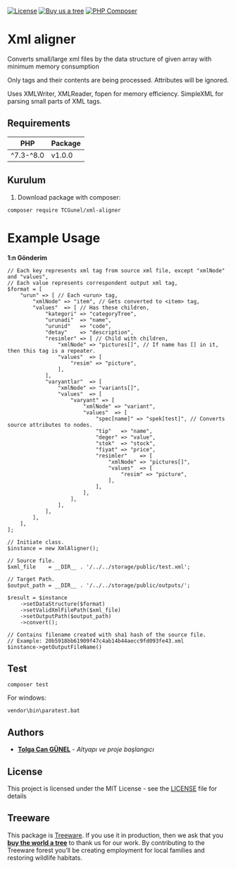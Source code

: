 [![License](https://poser.pugx.org/tcgunel/netgsm/license)](https://packagist.org/packages/tcgunel/netgsm)
[![Buy us a tree](https://img.shields.io/badge/Treeware-%F0%9F%8C%B3-lightgreen)](https://plant.treeware.earth/tcgunel/netgsm)
[![PHP Composer](https://github.com/tcgunel/xml-aligner/actions/workflows/tests.yml/badge.svg)](https://github.com/tcgunel/xml-aligner/actions/workflows/tests.yml)

[comment]: <> ([![PHP Composer]&#40;https://github.com/tcgunel/netgsm/actions/workflows/laravel8-tests.yml/badge.svg&#41;]&#40;https://github.com/tcgunel/netgsm/actions/workflows/laravel8-tests.yml&#41;)

# Xml aligner
Converts small/large xml files by the data structure of given array with minimum memory consumption

Only tags and their contents are being processed. Attributes will be ignored.

Uses XMLWriter, XMLReader, fopen for memory efficiency. SimpleXML for parsing small parts of XML tags. 

## Requirements
| PHP       | Package |
|-----------|---------|
| ^7.3-^8.0 | v1.0.0  |

## Kurulum

1) Download package with composer:
```
composer require TCGunel/xml-aligner
```

Example Usage
====================
**1:n Gönderim**

```
// Each key represents xml tag from source xml file, except "xmlNode" and "values",
// Each value represents correspondent output xml tag,
$format = [
    "urun" => [ // Each <urun> tag,
        "xmlNode" => "item", // Gets converted to <item> tag,
        "values"  => [ // Has these children,
            "kategori" => "categoryTree",
            "urunadi"  => "name",
            "urunid"   => "code",
            "detay"    => "description",
            "resimler" => [ // Child with children,
                "xmlNode" => "pictures[]", // If name has [] in it, then this tag is a repeater. 
                "values"  => [
                    "resim" => "picture",
                ],
            ],
            "varyantlar"  => [
                "xmlNode" => "variants[]",
                "values"  => [
                    "varyant" => [
                        "xmlNode" => "variant",
                        "values"  => [
                            "spec[name]" => "spek[test]", // Converts source attributes to nodes.
                            "tip"   => "name",
                            "deger" => "value",
                            "stok"  => "stock",
                            "fiyat" => "price",
                            "resimler"    => [
                                "xmlNode" => "pictures[]",
                                "values"  => [
                                    "resim" => "picture",
                                ],
                            ],
                        ],
                    ],
                ],
            ],
        ],
    ],
];

// Initiate class.
$instance = new XmlAligner();

// Source file.
$xml_file    = __DIR__ . '/../../storage/public/test.xml';

// Target Path.
$output_path = __DIR__ . '/../../storage/public/outputs/';

$result = $instance
    ->setDataStructure($format)
    ->setValidXmlFilePath($xml_file)
    ->setOutputPath($output_path)
    ->convert();

// Contains filename created with sha1 hash of the source file.
// Example: 20b5918bb61909f47c4ab14b44aecc9fd093fe43.xml
$instance->getOutputFileName()
```

## Test
```
composer test
```
For windows:
```
vendor\bin\paratest.bat
```

## Authors

* [**Tolga Can GÜNEL**](https://github.com/tcgunel) - *Altyapı ve proje başlangıcı*

[comment]: <> (See also the list of [contributors]&#40;https://github.com/freshbitsweb/laravel-log-enhancer/graphs/contributors&#41; who participated in this project.)

## License

This project is licensed under the MIT License - see the [LICENSE](LICENSE) file for details

## Treeware

This package is [Treeware](https://treeware.earth). If you use it in production, then we ask that you [**buy the world a tree**](https://plant.treeware.earth/tcgunel/netgsm) to thank us for our work. By contributing to the Treeware forest you’ll be creating employment for local families and restoring wildlife habitats.
